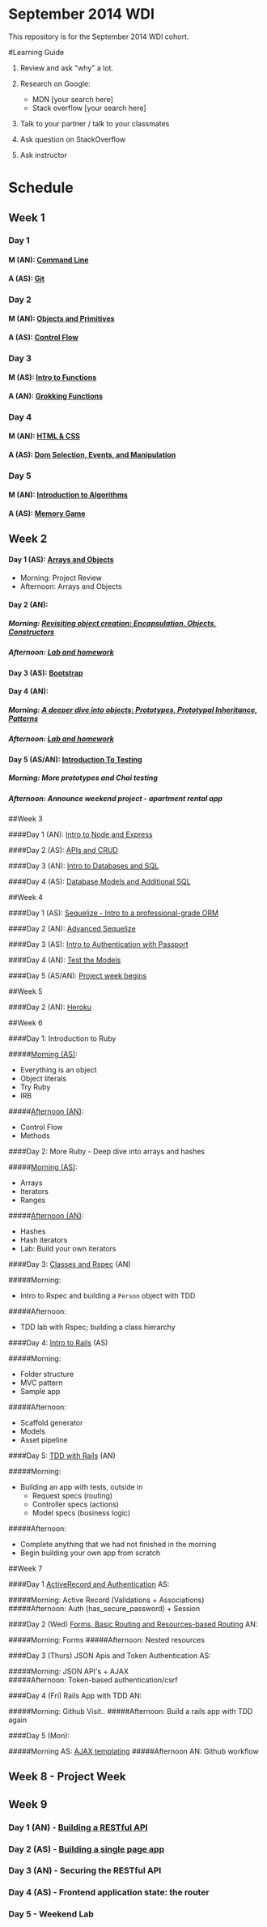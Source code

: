 September 2014 WDI
==================

This repository is for the September 2014 WDI cohort.

#Learning Guide

1. Review and ask "why" a lot.

2. Research on Google:
	- MDN [your search here]
	- Stack overflow [your search here]

3. Talk to your partner / talk to your classmates

4. Ask question on StackOverflow

5. Ask instructor

# Schedule

## Week 1
### Day 1
#### M (AN): [Command Line](command_line/)
#### A (AS): [Git](git_intro/) 

### Day 2
#### M (AN): [Objects and Primitives](objects_and_primitives/)
#### A (AS): [Control Flow](js_control_flow/)

### Day 3
#### M (AS): [Intro to Functions](js_intro_functions/)
#### A (AN): [Grokking Functions](grokking_functions/)

### Day 4
#### M (AN): [HTML & CSS](https://github.com/wdi-sf-fall/notes/tree/master/week_01_fundamentals/day_2_productivity_htmlcssbootstrap/dusk_html_css%20and%20bootstrap)
#### A (AS): [Dom Selection, Events, and Manipulation](dom_selection_events_manipulation/)

### Day 5
#### M (AN): [Introduction to Algorithms](/intro_to_algorithms)
#### A (AS): [Memory Game](https://github.com/wdi-sf-september-2014-hw/memory_game)

## Week 2
#### Day 1 (AS): [Arrays and Objects](arrays_and_objects/) 
- Morning: Project Review
- Afternoon: Arrays and Objects

#### Day 2 (AN): 
##### Morning: [Revisiting object creation: Encapsulation, Objects, Constructors](objects_and_prototypal_inheritance/#day-1-tuesday)
##### Afternoon: [Lab and homework](https://github.com/wdi-sf-september-2014-hw/drag_race#day-1)

#### Day 3 (AS): [Bootstrap](bootstrap_intro/)

#### Day 4 (AN): 
##### Morning: [A deeper dive into objects: Prototypes, Prototypal Inheritance, Patterns](objects_and_prototypal_inheritance/#day-2-thursday)
##### Afternoon: [Lab and homework](https://github.com/wdi-sf-september-2014-hw/drag_race#day-2-in-addition)

#### Day 5 (AS/AN): [Introduction To Testing](more_prototypes_and_chai/)
##### Morning: More prototypes and Chai testing
##### Afternoon: Announce weekend project - apartment rental app

##Week 3

####Day 1 (AN): [Intro to Node and Express](./intro_to_node_and_express)

####Day 2 (AS): [APIs and CRUD](apis_and_crud/)

####Day 3 (AN): [Intro to Databases and SQL](intro_to_sql/)

####Day 4 (AS): [Database Models and Additional SQL](more_sql_and_db_modeling/)

##Week 4

####Day 1 (AS): [Sequelize - Intro to a professional-grade ORM](https://github.com/wdi-sf-fall/notes/tree/master/week_04_production_ready_applications/day_01_sequelize) 

####Day 2 (AN): [Advanced Sequelize](advanced_sequelize/)

####Day 3 (AS): [Intro to Authentication with Passport](intro_to_passport/)

####Day 4 (AN): [Test the Models](tdd/)

####Day 5 (AS/AN): [Project week begins](project_1.md)

##Week 5

####Day 2 (AN): [Heroku](heroku/)

##Week 6

####Day 1: Introduction to Ruby

#####[Morning (AS)](ruby/intro_to_ruby/):
- Everything is an object
- Object literals
- Try Ruby
- IRB

#####[Afternoon (AN)](ruby/control_flow_and_methods.md):
- Control Flow
- Methods

####Day 2: More Ruby - Deep dive into arrays and hashes

#####[Morning (AS)](ruby/arrays_iterators_ranges/):
- Arrays
- Iterators
- Ranges

#####[Afternoon (AN)](ruby/hashes_and_iterators.md):
- Hashes
- Hash iterators
- Lab: Build your own iterators

####Day 3: [Classes and Rspec](ruby/class_hierarchy_with_rspec.md) (AN)

#####Morning:
- Intro to Rspec and building a `Person` object with TDD

#####Afternoon:
- TDD lab with Rspec; building a class hierarchy

####Day 4: [Intro to Rails](ruby/intro_to_rails/) (AS)

#####Morning:
- Folder structure
- MVC pattern
- Sample app

#####Afternoon:
- Scaffold generator
- Models
- Asset pipeline

####Day 5: [TDD with Rails](ruby/test_driven_rails/) (AN)

#####Morning:
- Building an app with tests, outside in
	- Request specs (routing)
	- Controller specs (actions)
	- Model specs (business logic)

#####Afternoon:
- Complete anything that we had not finished in the morning
- Begin building your own app from scratch

##Week 7

####Day 1 [ActiveRecord and Authentication](ruby/more_activerecord_and_authentication/) AS: 

#####Morning: Active Record (Validations + Associations)
#####Afternoon: Auth (has_secure_password) + Session

####Day 2 (Wed) [Forms, Basic Routing and Resources-based Routing](ruby/forms_and_routing/) AN:

#####Morning: Forms
#####Afternoon: Nested resources 

####Day 3 (Thurs) JSON Apis and Token Authentication AS:

#####Morning: JSON API's + AJAX			
#####Afternoon: Token-based authentication/csrf

####Day 4 (Fri) Rails App with TDD AN:

#####Morning: Github Visit..
#####Afternoon: Build a rails app with TDD again

####Day 5 (Mon):

#####Morning AS: [AJAX templating](ruby/ajax_and_handlebars/)
#####Afternoon AN: Github workflow

## Week 8 - Project Week

## Week 9

### Day 1 (AN) - [Building a RESTful API](apis_and_single_page_apps/restful_apis.md)

### Day 2 (AS) - [Building a single page app](ruby/intro_to_single_page_applications)

### Day 3 (AN) - Securing the RESTful API

### Day 4 (AS) - Frontend application state: the router

### Day 5 - Weekend Lab

